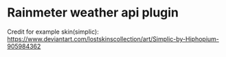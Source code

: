 # Rainmeter weather api plugin
Credit for example skin(simplic): https://www.deviantart.com/lostskinscollection/art/Simplic-by-Hiphopium-905984362  

